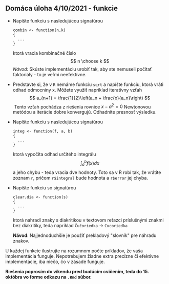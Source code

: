 ## Domáca úloha 4/10/2021 - funkcie

- Napíšte funkciu s nasledujúcou signatúrou

  ```{r}
  combin <- function(n,k)
  {
  	...
  }
  ```
  ktorá vracia kombinačné číslo 
  $$
  n \choose k
  $$
  *Návod*: Skúste implementáciu urobiť tak, aby ste nemuseli počítať faktoriály - to je veľmi neefektívne.

- Predstavte si, že v `R` nemáme funkciu `sqrt` a napíšte funkciu, ktorá vráti odhad odmocniny x. Môžete využiť napríklad iteratívny vzťah
$$
a_{n+1} = \frac{1}{2}\left(a_n + \frac{x}{a_n}\right)
$$
​	Tento vzťah pochádza z riešenia rovnice $x-a^2=0$ Newtonovou metódou a iterácie dobre konvergujú. Odhadnite presnosť výsledku.

- Napíšte funkciu s nasledujúcou signatúrou

  ```{r}
  integ <- function(f, a, b)
  {
  	...    
  }
  ```
  ktorá vypočíta odhad určitého integrálu 
  $$
  \int_a^b f(x)dx
  $$
  a jeho chybu - teda vracia dve hodnoty. Toto sa v R robí tak, že vrátite zoznam `r`, pričom `r$integral` bude hodnota a `r$error` jej chyba.  

- Napíšte funkciu so signatúrou 
  
  ```{r}
  clear.dia <- function(s)
  {
    ...
  }
  ```
  ktorá nahradí znaky s diakritikou v textovom reťazci príslušnými znakmi bez diakritiky, teda napríklad
  `Čučoriedka` -> `Cucoriedka`
  
  __Návod__: Najjednoduchšie je použiť prekladový "slovník" pre náhradu znakov. 

U každej funkcie ilustrujte na rozumnom počte príkladov, že vaša implementácia funguje.  Nepotrebujem žiadne extra precízne či efektívne implementácie, iba niečo, čo v zásade funguje. 



**Riešenia poprosím do víkendu pred budúcim cvičením, teda do 15. októbra vo forme odkazu na `.Rmd` súbor.**

